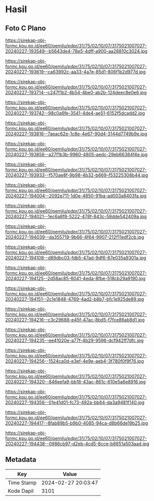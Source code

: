 # Hasil

## Foto C Plano

https://sirekap-obj-formc.kpu.go.id/ee60/pemilu/pdpr/31/75/02/10/07/3175021007027-20240227-193549--b5643de4-78e5-4dff-a900-aa28810c3024.jpg

https://sirekap-obj-formc.kpu.go.id/ee60/pemilu/pdpr/31/75/02/10/07/3175021007027-20240227-193619--ca63992c-aa33-4a7e-85d1-806f1b2d977d.jpg

https://sirekap-obj-formc.kpu.go.id/ee60/pemilu/pdpr/31/75/02/10/07/3175021007027-20240227-193714--c247f1b2-4b54-4be0-ab2b-124deec8e0e6.jpg

https://sirekap-obj-formc.kpu.go.id/ee60/pemilu/pdpr/31/75/02/10/07/3175021007027-20240227-193742--98c0a6fe-3541-4de4-ae51-6152f5dcadd2.jpg

https://sirekap-obj-formc.kpu.go.id/ee60/pemilu/pdpr/31/75/02/10/07/3175021007027-20240227-193816--7aeac62e-1c8e-4e67-90d4-3144d7749b9e.jpg

https://sirekap-obj-formc.kpu.go.id/ee60/pemilu/pdpr/31/75/02/10/07/3175021007027-20240227-193856--a27f1b3b-9960-4805-aedc-29eb66384f4e.jpg

https://sirekap-obj-formc.kpu.go.id/ee60/pemilu/pdpr/31/75/02/10/07/3175021007027-20240227-193933--f570ae8f-9b98-4b32-b669-f53225308b44.jpg

https://sirekap-obj-formc.kpu.go.id/ee60/pemilu/pdpr/31/75/02/10/07/3175021007027-20240227-194004--2092e711-1d0e-4850-91ba-ad003a8403fa.jpg

https://sirekap-obj-formc.kpu.go.id/ee60/pemilu/pdpr/31/75/02/10/07/3175021007027-20240227-194021--1ec6a8f8-5222-478f-843c-58dde542409a.jpg

https://sirekap-obj-formc.kpu.go.id/ee60/pemilu/pdpr/31/75/02/10/07/3175021007027-20240227-194039--da355719-9b66-4f64-9907-212f11edf2cb.jpg

https://sirekap-obj-formc.kpu.go.id/ee60/pemilu/pdpr/31/75/02/10/07/3175021007027-20240227-194108--d89dbc03-fdb5-47ad-9df6-87e035a9301a.jpg

https://sirekap-obj-formc.kpu.go.id/ee60/pemilu/pdpr/31/75/02/10/07/3175021007027-20240227-194125--2d58ac85-6041-4eda-8fbe-518cb29a9190.jpg

https://sirekap-obj-formc.kpu.go.id/ee60/pemilu/pdpr/31/75/02/10/07/3175021007027-20240227-194151--2c1e1848-4769-4ad2-b8b7-bfc1e925de89.jpg

https://sirekap-obj-formc.kpu.go.id/ee60/pemilu/pdpr/31/75/02/10/07/3175021007027-20240227-194216--c3c29688-e45f-47ac-8bd5-f7fce86ab8d1.jpg

https://sirekap-obj-formc.kpu.go.id/ee60/pemilu/pdpr/31/75/02/10/07/3175021007027-20240227-194235--ee41020e-a77f-4b29-9596-dcf942ff7dfc.jpg

https://sirekap-obj-formc.kpu.go.id/ee60/pemilu/pdpr/31/75/02/10/07/3175021007027-20240227-194256--1524ca0d-e3ef-4e9e-aeb4-3f780f0f9f76.jpg

https://sirekap-obj-formc.kpu.go.id/ee60/pemilu/pdpr/31/75/02/10/07/3175021007027-20240227-194320--846eefa9-bb18-43ac-861c-610e5a6e8916.jpg

https://sirekap-obj-formc.kpu.go.id/ee60/pemilu/pdpr/31/75/02/10/07/3175021007027-20240227-194356--01e41d01-fc73-492a-bb64-da3a9481f140.jpg

https://sirekap-obj-formc.kpu.go.id/ee60/pemilu/pdpr/31/75/02/10/07/3175021007027-20240227-194417--8fab89b5-b9b0-4085-94ca-d8b66de19b25.jpg

https://sirekap-obj-formc.kpu.go.id/ee60/pemilu/pdpr/31/75/02/10/07/3175021007027-20240227-194438--0986cb97-d2eb-4cd5-8cce-b8651a503aad.jpg


## Metadata

| Key        | Value               |
| ---------- | ------------------- |
| Time Stamp | 2024-02-27 20:03:47 |
| Kode Dapil | 3101                |



